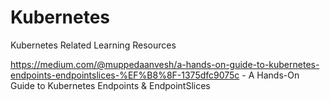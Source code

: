 # Kubernetes
Kubernetes Related Learning Resources 

https://medium.com/@muppedaanvesh/a-hands-on-guide-to-kubernetes-endpoints-endpointslices-%EF%B8%8F-1375dfc9075c  - A Hands-On Guide to Kubernetes Endpoints & EndpointSlices 
